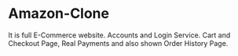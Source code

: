 # Amazon-Clone
It is full E-Commerce website. Accounts and Login Service. Cart and Checkout Page, Real Payments and also shown Order History Page.
